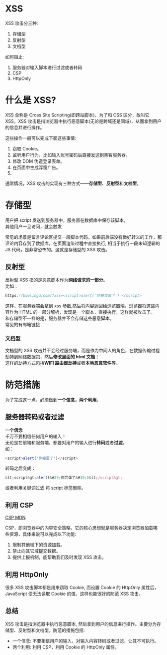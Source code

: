 # XSS

XSS 攻击分三种:

1. 存储型
1. 反射型
1. 文档型

如何阻止:

1. 服务器对输入脚本进行过滤或者转码
1. CSP
1. HttpOnly

# 什么是 XSS?

XSS 全称是 Cross Site Scripting(即跨站脚本)，为了和 CSS 区分，故叫它 XSS。XSS 攻击是指浏览器中执行恶意脚本(无论是跨域还是同域)，从而拿到用户的信息并进行操作。

这些操作一般可以完成下面这些事情:

1. 窃取 Cookie。
1. 监听用户行为，比如输入账号密码后直接发送到黑客服务器。
1. 修改 DOM 伪造登录表单。
1. 在页面中生成浮窗广告。
1. <br />

通常情况，XSS 攻击的实现有三种方式——**存储型**、**反射型**和**文档型**。

# 存储型

用户把 script 发送到服务器中，服务器在数据库中保存该脚本，<br />其他用户一旦访问，就会触发

常见的场景是留言评论区提交一段脚本代码，如果前后端没有做好转义的工作，那评论内容存到了数据库，在页面渲染过程中直接执行, 相当于执行一段未知逻辑的 JS 代码，是非常恐怖的。这就是存储型的 XSS 攻击。

## 反射型

反射型 XSS 指的是恶意脚本作为**网络请求的一部分**。<br />比如：

```javascript
https://bowlingq.com/?xss=<script>alert('你被攻击了') </script>
```

这样，在服务器端会拿到 xss 参数,然后将内容返回给浏览器端，浏览器将这些内容作为 HTML 的一部分解析，发现是一个脚本，直接执行，这样就被攻击了。<br />和存储型不一样的是，服务器并不会存储这些恶意脚本。<br />常见的有邮箱链接

### **文档型**

文档型的 XSS 攻击并不会经过服务端，而是作为中间人的角色，在数据传输过程劫持到网络数据包，然后**修改里面的 html 文档**！<br />这样的劫持方式包括**WIFI 路由器劫持**或者**本地恶意软件**等。

# 防范措施

为了完成这一点，必须做到**一个信念，两个利用**。

## 服务器转码或者过滤

**一个信念**<br />千万不要相信任何用户的输入！<br />无论是在前端和服务端，都要对用户的输入进行**转码**或者**过滤**。<br />如：

```javascript
<script>alert('你完蛋了')</script>
```

转码之后变成：

```javascript
&lt;script&gt;alert(&#39;你完蛋了&#39;)&lt;/script&gt;
```

或者利用关键词过滤 将 script 标签删除。

## 利用 CSP

[CSP MDN](https://developer.mozilla.org/zh-CN/docs/Web/HTTP/CSP)

CSP，即浏览器中的内容安全策略，它的核心思想就是服务器决定浏览器加载哪些资源，具体来说可以完成以下功能:

1. 限制其他域下的资源加载。
1. 禁止向其它域提交数据。
1. 提供上报机制，能帮助我们及时发现 XSS 攻击。

## 利用 HttpOnly

很多 XSS 攻击脚本都是用来窃取 Cookie, 而设置 Cookie 的 HttpOnly 属性后，JavaScript 便无法读取 Cookie 的值。这样也能很好的防范 XSS 攻击。

## 总结

XSS 攻击是指浏览器中执行恶意脚本, 然后拿到用户的信息进行操作。主要分为存储型、反射型和文档型。防范的措施包括:

- 一个信念: 不要相信用户的输入，对输入内容转码或者过滤，让其不可执行。
- 两个利用: 利用 CSP，利用 Cookie 的 HttpOnly 属性。
